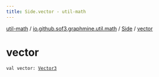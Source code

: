 ```yaml
---
title: Side.vector - util-math
---
```


[util-math](../../index.html) / [io.github.sof3.graphmine.util.math](../index.html) / [Side](index.html) / [vector](./vector.html)

# vector

`val vector: `[`Vector3`](../-vector3/index.html)